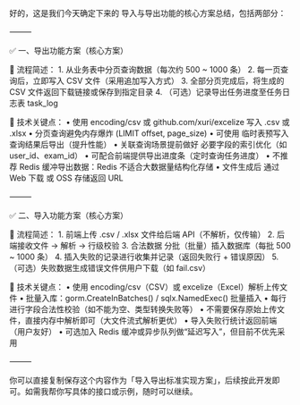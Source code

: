 好的，这是我们今天确定下来的 导入与导出功能的核心方案总结，包括两部分：

⸻

✅ 一、导出功能方案（核心方案）

🔁 流程简述：
	1.	从业务表中分页查询数据（每次约 500 ~ 1000 条）
	2.	每一页查询后，立即写入 CSV 文件（采用追加写入方式）
	3.	全部分页完成后，将生成的 CSV 文件返回下载链接或保存到指定目录
	4.	（可选）记录导出任务进度至任务日志表 task_log

🧰 技术关键点：
	•	使用 encoding/csv 或 github.com/xuri/excelize 写入 .csv 或 .xlsx
	•	分页查询避免内存爆炸 (LIMIT offset, page_size)
	•	可使用 临时表预写入查询结果后导出（提升性能）
	•	关联查询场景提前做好 必要字段的索引优化（如 user_id、exam_id）
	•	可配合前端提供导出进度条（定时查询任务进度）
	•	不推荐 Redis 缓冲导出数据：Redis 不适合大数据量结构化存储
	•	文件生成后 通过 Web 下载 或 OSS 存储返回 URL

⸻

✅ 二、导入功能方案（核心方案）

🔁 流程简述：
	1.	前端上传 .csv / .xlsx 文件给后端 API（不解析，仅传输）
	2.	后端接收文件 → 解析 → 行级校验
	3.	合法数据 分批（批量）插入数据库（每批 500 ~ 1000 条）
	4.	插入失败的记录进行收集并记录（返回失败行 + 错误原因）
	5.	（可选）失败数据生成错误文件供用户下载（如 fail.csv）

🧰 技术关键点：
	•	使用 encoding/csv（CSV）或 excelize（Excel）解析上传文件
	•	批量入库：gorm.CreateInBatches() / sqlx.NamedExec() 批量插入
	•	每行进行字段合法性校验（如不能为空、类型转换失败等）
	•	不需要保存原始上传文件，直接内存中解析即可（大文件流式解析更优）
	•	导入失败行统计返回前端（用户友好）
	•	可选加入 Redis 缓冲或异步队列做“延迟写入”，但目前不优先采用

⸻

你可以直接复制保存这个内容作为「导入导出标准实现方案」，后续按此开发即可。如需我帮你写具体的接口或示例，随时可以继续。
